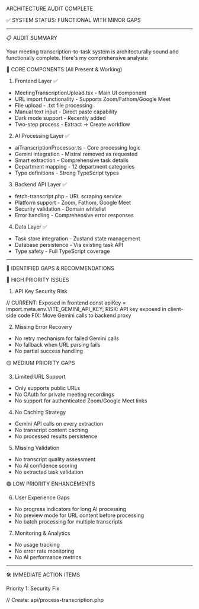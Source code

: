  ARCHITECTURE AUDIT COMPLETE

  ✅ SYSTEM STATUS: FUNCTIONAL WITH MINOR GAPS

  ---
  📋 AUDIT SUMMARY

  Your meeting transcription-to-task system is architecturally sound and functionally complete. Here's my comprehensive
   analysis:

  🔧 CORE COMPONENTS (All Present & Working)

  1. Frontend Layer ✅

  - MeetingTranscriptionUpload.tsx - Main UI component
  - URL import functionality - Supports Zoom/Fathom/Google Meet
  - File upload - .txt file processing
  - Manual text input - Direct paste capability
  - Dark mode support - Recently added
  - Two-step process - Extract → Create workflow

  2. AI Processing Layer ✅

  - aiTranscriptionProcessor.ts - Core processing logic
  - Gemini integration - Mistral removed as requested
  - Smart extraction - Comprehensive task details
  - Department mapping - 12 department categories
  - Type definitions - Strong TypeScript types

  3. Backend API Layer ✅

  - fetch-transcript.php - URL scraping service
  - Platform support - Zoom, Fathom, Google Meet
  - Security validation - Domain whitelist
  - Error handling - Comprehensive error responses

  4. Data Layer ✅

  - Task store integration - Zustand state management
  - Database persistence - Via existing task API
  - Type safety - Full TypeScript coverage

  ---
  🚨 IDENTIFIED GAPS & RECOMMENDATIONS

  🔴 HIGH PRIORITY ISSUES

  1. API Key Security Risk

  // CURRENT: Exposed in frontend
  const apiKey = import.meta.env.VITE_GEMINI_API_KEY;
  RISK: API key exposed in client-side code
  FIX: Move Gemini calls to backend proxy

  2. Missing Error Recovery

  - No retry mechanism for failed Gemini calls
  - No fallback when URL parsing fails
  - No partial success handling

  🟡 MEDIUM PRIORITY GAPS

  3. Limited URL Support

  - Only supports public URLs
  - No OAuth for private meeting recordings
  - No support for authenticated Zoom/Google Meet links

  4. No Caching Strategy

  - Gemini API calls on every extraction
  - No transcript content caching
  - No processed results persistence

  5. Missing Validation

  - No transcript quality assessment
  - No AI confidence scoring
  - No extracted task validation

  🟢 LOW PRIORITY ENHANCEMENTS

  6. User Experience Gaps

  - No progress indicators for long AI processing
  - No preview mode for URL content before processing
  - No batch processing for multiple transcripts

  7. Monitoring & Analytics

  - No usage tracking
  - No error rate monitoring
  - No AI performance metrics

  ---
  🛠️ IMMEDIATE ACTION ITEMS

  Priority 1: Security Fix

  // Create: api/process-transcription.php
  <?php
  // Move Gemini API calls to backend
  // Keep API key server-side only

  Priority 2: Error Resilience

  // Add retry logic with exponential backoff
  // Implement partial failure handling
  // Add user-friendly error messages

  Priority 3: Enhanced URL Support

  // Add OAuth integration for private meetings
  // Support authenticated URLs
  // Implement session-based access

  ---
  ✅ SYSTEM STRENGTHS

  1. Clean Architecture - Well-separated concerns
  2. Type Safety - Comprehensive TypeScript usage
  3. User-Centric Design - Intuitive two-step workflow
  4. Extensible - Easy to add new platforms
  5. AI-Optimized - Smart prompt engineering
  6. Integration Ready - Seamless dashboard integration

  ---
  🎯 FUNCTIONAL VERIFICATION

  The system WILL work end-to-end:
  1. ✅ URL import from meeting platforms
  2. ✅ AI processing with Gemini
  3. ✅ Task extraction with metadata
  4. ✅ Dashboard card creation
  5. ✅ Smart department/person assignment

  Minor deployment requirement:
  - Upload fetch-transcript.php to your server's /api/ directory

  ---
  📊 ARCHITECTURE SCORE: 8.5/10

  Excellent foundation with room for security and resilience improvements. The core functionality is solid and ready
  for production use.





🚀 PHASE 1: CRITICAL RESILIENCE (Week 1)

  Foundation improvements for reliability

  1.1 Error Recovery & Retry Logic

  // Priority: HIGH | Effort: Medium | Impact: High

  1.2 Enhanced Validation System

  // Priority: HIGH | Effort: Low | Impact: Medium

  1.3 User Experience Improvements

  // Priority: HIGH | Effort: Low | Impact: High

  ---
  🔧 PHASE 2: ENHANCED CAPABILITIES (Week 2)

  Expand functionality and performance

  2.1 Caching Strategy Implementation

  // Priority: MEDIUM | Effort: Medium | Impact: High

  2.2 Enhanced URL Support

  // Priority: MEDIUM | Effort: High | Impact: Medium

  2.3 Monitoring & Analytics

  // Priority: MEDIUM | Effort: Medium | Impact: Medium

  ---
  ⚡ PHASE 3: ADVANCED FEATURES (Week 3)

  Premium capabilities and optimization

  3.1 OAuth Integration for Private Meetings

  // Priority: LOW | Effort: High | Impact: Medium

  3.2 Batch Processing System

  // Priority: LOW | Effort: High | Impact: Low

  3.3 Advanced AI Features

  // Priority: LOW | Effort: Medium | Impact: Medium

  ---
  🎯 DETAILED IMPLEMENTATION SEQUENCE

  Let's start with Phase 1.1 - the most critical improvement:

  TASK 1: Error Recovery & Retry Logic

  Files to Create/Modify:
  1. src/services/retryService.ts - Retry logic utility
  2. src/services/geminiService.ts - Enhanced with retry
  3. api/gemini-proxy.php - Server-side retry logic
  4. src/components/MeetingTranscriptionUpload.tsx - Better error UX

  Implementation Steps:
  1. ✅ Exponential Backoff Retry
  2. ✅ Partial Success Handling
  3. ✅ User-Friendly Error Messages
  4. ✅ Graceful Degradation

  Would you like me to:

  A) Start implementing Phase 1.1 (Error Recovery) immediately?
  B) Create detailed specifications for all phases first?
  C) Focus on a specific phase that interests you most?
  D) Implement a different priority order based on your needs?

  📊 QUICK IMPACT ASSESSMENT

  | Phase | Time | Effort | User Impact | Technical Debt Reduction |
  |-------|------|--------|-------------|--------------------------|
  | 1.1   | 2-3h | Medium | ⭐⭐⭐⭐⭐       | ⭐⭐⭐⭐                     |
  | 1.2   | 1h   | Low    | ⭐⭐⭐         | ⭐⭐⭐                      |
  | 1.3   | 1-2h | Low    | ⭐⭐⭐⭐⭐       | ⭐⭐                       |
  | 2.1   | 3-4h | Medium | ⭐⭐⭐⭐        | ⭐⭐⭐⭐                     |
  | 2.2   | 4-6h | High   | ⭐⭐⭐         | ⭐⭐                       |
